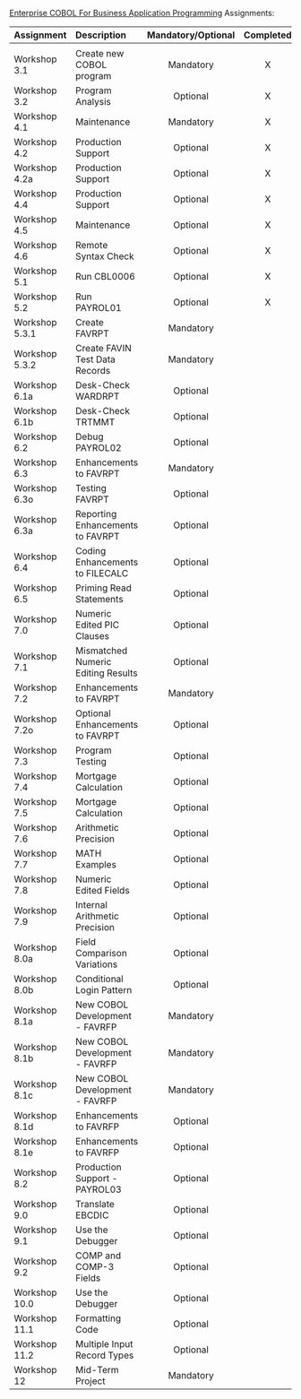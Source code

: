 [Enterprise COBOL For Business Application Programming](https://community.ibm.com/community/user/ibmz-and-linuxone/viewdocument/enterprise-cobol-for-business-appli?CommunityKey=b0dae4a8-74eb-44ac-86c7-90f3cd32909a&tab=librarydocuments) Assignments:

| Assignment     | Description                        | Mandatory/Optional | Completed | Submitted |
| :------------- | :--------------------------------- | :----------------: | :-------: | :-------: |
|                |                                    |                    |           |           |
| Workshop 3.1   | Create new COBOL program           |     Mandatory      |     X     |     X     |
| Workshop 3.2   | Program Analysis                   |      Optional      |     X     |           |
| Workshop 4.1   | Maintenance                        |     Mandatory      |     X     |     X     |
| Workshop 4.2   | Production Support                 |      Optional      |     X     |           |
| Workshop 4.2a  | Production Support                 |      Optional      |     X     |           |
| Workshop 4.4   | Production Support                 |      Optional      |     X     |           |
| Workshop 4.5   | Maintenance                        |      Optional      |     X     |           |
| Workshop 4.6   | Remote Syntax Check                |      Optional      |     X     |           |
| Workshop 5.1   | Run CBL0006                        |      Optional      |     X     |           |
| Workshop 5.2   | Run PAYROL01                       |      Optional      |     X     |           |
| Workshop 5.3.1 | Create FAVRPT                      |     Mandatory      |           |           |
| Workshop 5.3.2 | Create FAVIN Test Data Records     |     Mandatory      |           |           |
| Workshop 6.1a  | Desk-Check WARDRPT                 |      Optional      |           |           |
| Workshop 6.1b  | Desk-Check TRTMMT                  |      Optional      |           |           |
| Workshop 6.2   | Debug PAYROL02                     |      Optional      |           |           |
| Workshop 6.3   | Enhancements to FAVRPT             |     Mandatory      |           |           |
| Workshop 6.3o  | Testing FAVRPT                     |      Optional      |           |           |
| Workshop 6.3a  | Reporting Enhancements to FAVRPT   |      Optional      |           |           |
| Workshop 6.4   | Coding Enhancements to FILECALC    |      Optional      |           |           |
| Workshop 6.5   | Priming Read Statements            |      Optional      |           |           |
| Workshop 7.0   | Numeric Edited PIC Clauses         |      Optional      |           |           |
| Workshop 7.1   | Mismatched Numeric Editing Results |      Optional      |           |           |
| Workshop 7.2   | Enhancements to FAVRPT             |     Mandatory      |           |           |
| Workshop 7.2o  | Optional Enhancements to FAVRPT    |      Optional      |           |           |
| Workshop 7.3   | Program Testing                    |      Optional      |           |           |
| Workshop 7.4   | Mortgage Calculation               |      Optional      |           |           |
| Workshop 7.5   | Mortgage Calculation               |      Optional      |           |           |
| Workshop 7.6   | Arithmetic Precision               |      Optional      |           |           |
| Workshop 7.7   | MATH Examples                      |      Optional      |           |           |
| Workshop 7.8   | Numeric Edited Fields              |      Optional      |           |           |
| Workshop 7.9   | Internal Arithmetic Precision      |      Optional      |           |           |
| Workshop 8.0a  | Field Comparison Variations        |      Optional      |           |           |
| Workshop 8.0b  | Conditional Login Pattern          |      Optional      |           |           |
| Workshop 8.1a  | New COBOL Development - FAVRFP     |     Mandatory      |           |           |
| Workshop 8.1b  | New COBOL Development - FAVRFP     |     Mandatory      |           |           |
| Workshop 8.1c  | New COBOL Development - FAVRFP     |     Mandatory      |           |           |
| Workshop 8.1d  | Enhancements to FAVRFP             |      Optional      |           |           |
| Workshop 8.1e  | Enhancements to FAVRFP             |      Optional      |           |           |
| Workshop 8.2   | Production Support - PAYROL03      |      Optional      |           |           |
| Workshop 9.0   | Translate EBCDIC                   |      Optional      |           |           |
| Workshop 9.1   | Use the Debugger                   |      Optional      |           |           |
| Workshop 9.2   | COMP and COMP-3 Fields             |      Optional      |           |           |
| Workshop 10.0  | Use the Debugger                   |      Optional      |           |           |
| Workshop 11.1  | Formatting Code                    |      Optional      |           |           |
| Workshop 11.2  | Multiple Input Record Types        |      Optional      |           |           |
| Workshop 12    | Mid-Term Project                   |     Mandatory      |           |           |

